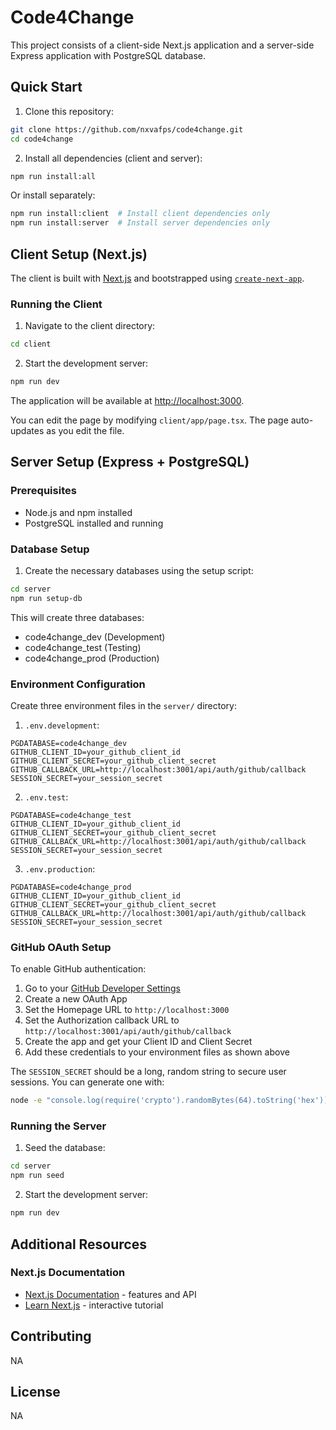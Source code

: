 # Code4Change

This project consists of a client-side Next.js application and a server-side Express application with PostgreSQL database.

## Quick Start

1. Clone this repository:

```bash
git clone https://github.com/nxvafps/code4change.git
cd code4change
```

2. Install all dependencies (client and server):

```bash
npm run install:all
```

Or install separately:

```bash
npm run install:client  # Install client dependencies only
npm run install:server  # Install server dependencies only
```

## Client Setup (Next.js)

The client is built with [Next.js](https://nextjs.org) and bootstrapped using [`create-next-app`](https://nextjs.org/docs/app/api-reference/cli/create-next-app).

### Running the Client

1. Navigate to the client directory:

```bash
cd client
```

2. Start the development server:

```bash
npm run dev
```

The application will be available at [http://localhost:3000](http://localhost:3000).

You can edit the page by modifying `client/app/page.tsx`. The page auto-updates as you edit the file.

## Server Setup (Express + PostgreSQL)

### Prerequisites

- Node.js and npm installed
- PostgreSQL installed and running

### Database Setup

1. Create the necessary databases using the setup script:

```bash
cd server
npm run setup-db
```

This will create three databases:

- code4change_dev (Development)
- code4change_test (Testing)
- code4change_prod (Production)

### Environment Configuration

Create three environment files in the `server/` directory:

1. `.env.development`:

```
PGDATABASE=code4change_dev
GITHUB_CLIENT_ID=your_github_client_id
GITHUB_CLIENT_SECRET=your_github_client_secret
GITHUB_CALLBACK_URL=http://localhost:3001/api/auth/github/callback
SESSION_SECRET=your_session_secret
```

2. `.env.test`:

```
PGDATABASE=code4change_test
GITHUB_CLIENT_ID=your_github_client_id
GITHUB_CLIENT_SECRET=your_github_client_secret
GITHUB_CALLBACK_URL=http://localhost:3001/api/auth/github/callback
SESSION_SECRET=your_session_secret
```

3. `.env.production`:

```
PGDATABASE=code4change_prod
GITHUB_CLIENT_ID=your_github_client_id
GITHUB_CLIENT_SECRET=your_github_client_secret
GITHUB_CALLBACK_URL=http://localhost:3001/api/auth/github/callback
SESSION_SECRET=your_session_secret
```

### GitHub OAuth Setup

To enable GitHub authentication:

1. Go to your [GitHub Developer Settings](https://github.com/settings/developers)
2. Create a new OAuth App
3. Set the Homepage URL to `http://localhost:3000`
4. Set the Authorization callback URL to `http://localhost:3001/api/auth/github/callback`
5. Create the app and get your Client ID and Client Secret
6. Add these credentials to your environment files as shown above

The `SESSION_SECRET` should be a long, random string to secure user sessions. You can generate one with:

```bash
node -e "console.log(require('crypto').randomBytes(64).toString('hex'))"
```

### Running the Server

1. Seed the database:

```bash
cd server
npm run seed
```

2. Start the development server:

```bash
npm run dev
```

## Additional Resources

### Next.js Documentation

- [Next.js Documentation](https://nextjs.org/docs) - features and API
- [Learn Next.js](https://nextjs.org/learn) - interactive tutorial

## Contributing

NA

## License

NA
